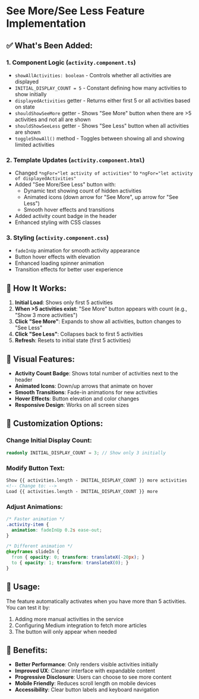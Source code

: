 # See More/See Less Feature Implementation

## ✅ What's Been Added:

### 1. **Component Logic** (`activity.component.ts`)
- `showAllActivities: boolean` - Controls whether all activities are displayed
- `INITIAL_DISPLAY_COUNT = 5` - Constant defining how many activities to show initially
- `displayedActivities` getter - Returns either first 5 or all activities based on state
- `shouldShowSeeMore` getter - Shows "See More" button when there are >5 activities and not all are shown
- `shouldShowSeeLess` getter - Shows "See Less" button when all activities are shown
- `toggleShowAll()` method - Toggles between showing all and showing limited activities

### 2. **Template Updates** (`activity.component.html`)
- Changed `*ngFor="let activity of activities"` to `*ngFor="let activity of displayedActivities"`
- Added "See More/See Less" button with:
  - Dynamic text showing count of hidden activities
  - Animated icons (down arrow for "See More", up arrow for "See Less")
  - Smooth hover effects and transitions
- Added activity count badge in the header
- Enhanced styling with CSS classes

### 3. **Styling** (`activity.component.css`)
- `fadeInUp` animation for smooth activity appearance
- Button hover effects with elevation
- Enhanced loading spinner animation
- Transition effects for better user experience

## 🎯 How It Works:

1. **Initial Load**: Shows only first 5 activities
2. **When >5 activities exist**: "See More" button appears with count (e.g., "Show 3 more activities")
3. **Click "See More"**: Expands to show all activities, button changes to "See Less"
4. **Click "See Less"**: Collapses back to first 5 activities
5. **Refresh**: Resets to initial state (first 5 activities)

## 🎨 Visual Features:

- **Activity Count Badge**: Shows total number of activities next to the header
- **Animated Icons**: Down/up arrows that animate on hover
- **Smooth Transitions**: Fade-in animations for new activities
- **Hover Effects**: Button elevation and color changes
- **Responsive Design**: Works on all screen sizes

## 🔧 Customization Options:

### Change Initial Display Count:
```typescript
readonly INITIAL_DISPLAY_COUNT = 3; // Show only 3 initially
```

### Modify Button Text:
```html
Show {{ activities.length - INITIAL_DISPLAY_COUNT }} more activities
<!-- Change to: -->
Load {{ activities.length - INITIAL_DISPLAY_COUNT }} more
```

### Adjust Animations:
```css
/* Faster animation */
.activity-item {
  animation: fadeInUp 0.2s ease-out;
}

/* Different animation */
@keyframes slideIn {
  from { opacity: 0; transform: translateX(-20px); }
  to { opacity: 1; transform: translateX(0); }
}
```

## 📱 Usage:

The feature automatically activates when you have more than 5 activities. You can test it by:

1. Adding more manual activities in the service
2. Configuring Medium integration to fetch more articles
3. The button will only appear when needed

## 🚀 Benefits:

- **Better Performance**: Only renders visible activities initially
- **Improved UX**: Cleaner interface with expandable content
- **Progressive Disclosure**: Users can choose to see more content
- **Mobile Friendly**: Reduces scroll length on mobile devices
- **Accessibility**: Clear button labels and keyboard navigation
